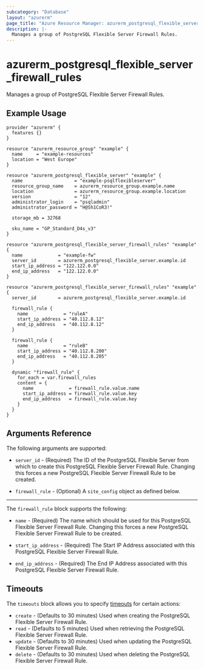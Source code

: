 ```yaml
---
subcategory: "Database"
layout: "azurerm"
page_title: "Azure Resource Manager: azurerm_postgresql_flexible_server_firewall_rules"
description: |-
  Manages a group of PostgreSQL Flexible Server Firewall Rules.
---
```


# azurerm_postgresql_flexible_server_firewall_rules

Manages a group of PostgreSQL Flexible Server Firewall Rules.

## Example Usage

```hcl
provider "azurerm" {
  features {}
}

resource "azurerm_resource_group" "example" {
  name     = "example-resources"
  location = "West Europe"
}

resource "azurerm_postgresql_flexible_server" "example" {
  name                   = "example-psqlflexibleserver"
  resource_group_name    = azurerm_resource_group.example.name
  location               = azurerm_resource_group.example.location
  version                = "12"
  administrator_login    = "psqladmin"
  administrator_password = "H@Sh1CoR3!"

  storage_mb = 32768

  sku_name = "GP_Standard_D4s_v3"
}

resource "azurerm_postgresql_flexible_server_firewall_rules" "example" {
  name             = "example-fw"
  server_id        = azurerm_postgresql_flexible_server.example.id
  start_ip_address = "122.122.0.0"
  end_ip_address   = "122.122.0.0"
}

resource "azurerm_postgresql_flexible_server_firewall_rules" "example" {
  server_id        = azurerm_postgresql_flexible_server.example.id

  firewall_rule {
    name             = "ruleA"
    start_ip_address = "40.112.8.12"
    end_ip_address   = "40.112.8.12"
  }

  firewall_rule {
    name             = "ruleB"
    start_ip_address = "40.112.8.200"
    end_ip_address   = "40.112.8.205"
  }

  dynamic "firewall_rule" {
    for_each = var.firewall_rules
    content = {
      name             = firewall_rule.value.name
      start_ip_address = firewall_rule.value.key
      end_ip_address   = firewall_rule.value.key
    }
  }
}
```

## Arguments Reference

The following arguments are supported:

* `server_id` - (Required) The ID of the PostgreSQL Flexible Server from which to create this PostgreSQL Flexible Server Firewall Rule. Changing this forces a new PostgreSQL Flexible Server Firewall Rule to be created.

* `firewall_rule` - (Optional) A `site_config` object as defined below.

---

The `firewall_rule` block supports the following:

* `name` - (Required) The name which should be used for this PostgreSQL Flexible Server Firewall Rule. Changing this forces a new PostgreSQL Flexible Server Firewall Rule to be created.

* `start_ip_address` - (Required) The Start IP Address associated with this PostgreSQL Flexible Server Firewall Rule.

* `end_ip_address` - (Required) The End IP Address associated with this PostgreSQL Flexible Server Firewall Rule.

## Timeouts

The `timeouts` block allows you to specify [timeouts](https://www.terraform.io/language/resources/syntax#operation-timeouts) for certain actions:

* `create` - (Defaults to 30 minutes) Used when creating the PostgreSQL Flexible Server Firewall Rule.
* `read` - (Defaults to 5 minutes) Used when retrieving the PostgreSQL Flexible Server Firewall Rule.
* `update` - (Defaults to 30 minutes) Used when updating the PostgreSQL Flexible Server Firewall Rule.
* `delete` - (Defaults to 30 minutes) Used when deleting the PostgreSQL Flexible Server Firewall Rule.
